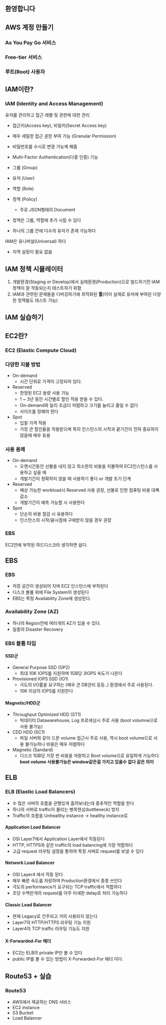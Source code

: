 ## 환영합니다

## AWS 계정 만들기
### As You Pay Go 서비스
### Free-tier 서비스
### 루트(Root) 사용자

## IAM이란?

### IAM (Identity and Access Management)
유저를 관리하고 접근 레벨 및 권한에 대한 관리

- 접근키(Access key), 비밀키(Secret Access key)
- 매우 세밀한 접근 권한 부여 가능 (Granular Permission)
- 비밀번호를 수시로 변경 가능케 해줌
- Multi-Factor Authentication(다중 인증) 기능

- 그룹 (Group)
- 유저 (User)
- 역할 (Role)
- 정책 (Policy)
	- 주로 JSON형태의 Document

- 정책은 그룹, 역할에 추가 시킬 수 있다
- 하나의 그룹 안에 다수의 유저가 존재 가능하다

IAM은 유니버설(Universal) 하다
- 지역 설정이 필요 없음

## IAM 정책 시뮬레이터
1. 개발환경(Staging or Develop)에서 실제환경(Production)으로 빌드하기전 IAM 정책이 잘 작동되는지 테스트하기 위함
2. IAM과 관련된 문제들을 디버깅하기에 최적화된 **툴**(이미 실제로 유저에 부여된 다양한 정책들도 테스트 가능)

## IAM 실습하기

## EC2란?

### EC2 (Elastic Compute Cloud)

### 다양한 지불 방법
- On-demand
	- 시간 단위로 가격이 고정되어 있다.
- Reserved
	- 한정된 EC2 용량 사용 가능
	- 1 ~ 3년 동안 시간별로 할인 적용 받을 수 있다.
	- On-demand와 달리 조금더 저렴하고 크기를 늘리고 줄일 수 없다
	- 사이즈를 정해야 한다
- Spot
	- 입찰 가격 적용
	- 가장 큰 할인율을 적용받으며 특히 인스턴스의 시작과 끝기간이 전혀 중요하지 않을때 매우 유용

### 사용 용례
- On-demand
	- 오랜시간동안 선불을 내지 않고 최소한의 비용을 지불하여 EC2인스턴스를 사용하고 싶을 때
	- 개발기간이 정확하지 않을 때 사용하기 좋다 or 개발 초기 단계
- Reserved
	- 예상 가능한 workload시 Reserved 사용 권장, 선불로 인한 컴퓨팅 비용 대푝 감소
	- 개발기간이 예측 가능할 시 사용한다
- Spot
	- 단순히 비용 절감 시 유용하다
	- 인스턴스의 시작/끝시점에 구애받지 않을 경우 권장

### EBS
EC2안에 부착된 하드디스크라 생각하면 쉽다.

## EBS

### EBS
- 저장 공간이 생성되어 지며 EC2 인스턴스에 부착된다
- 디스크 볼륨 위에 File System이 생성된다
- EBS는 특정 Availability Zone에 생성된다.

### Availability Zone (AZ)
- 하나의 Region안에 여러개의 AZ가 있을 수 있다.
- 일종의 Disaster Recovery

### EBS 볼륨 타입
#### SSD군
- General Purpose SSD (GP2)
	- 최대 10K IOPS를 지원하며 1GB당 3IOPS 속도가 나온다
- Provisioned IOPS SSD (IO1)
	- 극도의 I/O률을 요구하는 (매우 큰 DB관리 등등..) 환경에서 주로 사용된다.
	- 10K 이상의 IOPS를 지원한다
#### Magnetic/HDD군
- Throughput Optimized HDD (ST1)
	- 빅데이터 Datawarehouse, Log 프로세싱시 주로 사용 (boot volumne으로 사용 불가능)
- CDD HDD (SC1)
	- 파일 서버와 같이 드문 volume 접근시 주로 사용, 역시 boot volume으로 사용 불가능하나 비용은 매우 저렴하다
- Magnetic (Sandard)
	- 디스크 1GB당 가장 싼 비용을 자랑하고 Boot volume으로 유일하게 가능하다
**boot volume 사용불가능은 window같은걸 가지고 있을수 없다 같은 의미**

## ELB

### ELB (Elastic Load Balancers)
- 수 많은 서버의 흐름을 균형있게 흘려보내는데 중추적인 역할을 한다
- 하나의 서버로 traffic이 몰리는 병목현상(bottleneck) 방지
- Traffic의 흐름을 Unhealthy instance -> healthy instance로

#### Application Load Balancer
- OSI Layer7에서 Application Layer에서 작동된다
- HTTP, HTTPS와 같은 traffic의 load balancing에 가장 적합하다
- 고급 request 라우팅 설정을 통하여 특정 서버로 request를 보낼 수 있다

#### Network Load Balancer
- OSI Layer4 에서 작동 된다
- 매우 빠른 속도를 자랑하며 Production환경에서 종종 쓰인다
- 극도의 performance가 요구되는 TCP traffic에서 적합하다
- 초당 수백만개의 request를 아주 미세한 delay로 처리 가능하다

#### Classic Load Balancer
- 현재 Legacy로 간주되고 거의 사용되지 않는다
- Layer7의 HTTP/HTTPS 라우팅 기능 지원
- Layer4의 TCP traffic 라우팅 기능도 지원

#### X-Forwarded-For 헤더
- EC2는 ELB의 private IP만 볼 수 있다
- public IP를 볼 수 있는 방법이 X-Forwarded-For 헤더 이다.

## Route53 + 실습

### Route53
- AWS에서 제공하는 DNS 서비스
- EC2 instance
- S3 Bucket
- Load Balancer
